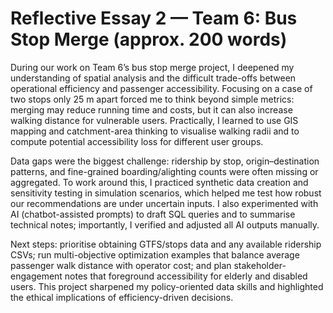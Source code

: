 # Reflective Essay 2 — Team 6: Bus Stop Merge (approx. 200 words)

During our work on Team 6’s bus stop merge project, I deepened my understanding of spatial analysis and the difficult trade-offs between operational efficiency and passenger accessibility. Focusing on a case of two stops only 25 m apart forced me to think beyond simple metrics: merging may reduce running time and costs, but it can also increase walking distance for vulnerable users. Practically, I learned to use GIS mapping and catchment-area thinking to visualise walking radii and to compute potential accessibility loss for different user groups.

Data gaps were the biggest challenge: ridership by stop, origin–destination patterns, and fine-grained boarding/alighting counts were often missing or aggregated. To work around this, I practiced synthetic data creation and sensitivity testing in simulation scenarios, which helped me test how robust our recommendations are under uncertain inputs. I also experimented with AI (chatbot-assisted prompts) to draft SQL queries and to summarise technical notes; importantly, I verified and adjusted all AI outputs manually.

Next steps: prioritise obtaining GTFS/stops data and any available ridership CSVs; run multi-objective optimization examples that balance average passenger walk distance with operator cost; and plan stakeholder-engagement notes that foreground accessibility for elderly and disabled users. This project sharpened my policy-oriented data skills and highlighted the ethical implications of efficiency-driven decisions.
